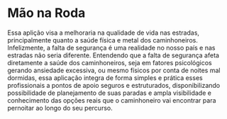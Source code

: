 # Mão na Roda

Essa aplição visa a melhoraria na qualidade de vida nas estradas, principalmente quanto a saúde física e metal dos caminhoneiros.
Infelizmente, a falta de segurança é uma realidade no nosso país e nas estradas não seria diferente.
Entendendo que a falta de segurança afeta diretamente a saúde dos caminhoneiros,
seja em fatores psicológicos gerando ansiedade excessiva, ou mesmo físicos por conta de noites mal dormidas,
essa aplicação integra de forma simples e prática esses profissionais a pontos de apoio seguros e estruturados,
disponibilizando possibilidade de planejamento de suas paradas e ampla visibilidade
e conhecimento das opções reais que o caminhoneiro vai encontrar para pernoitar ao longo do seu percurso.
